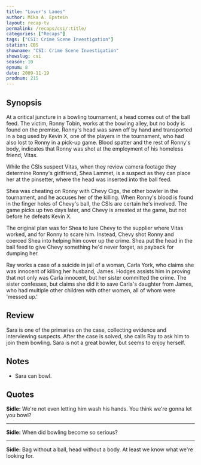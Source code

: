 ```yaml
---
title: "Lover's Lanes"
author: Mika A. Epstein
layout: recap-tv
permalink: /recaps/csi/:title/
categories: ["Recaps"]
tags: ["CSI: Crime Scene Investigation"]
station: CBS
showname: "CSI: Crime Scene Investigation"
showslug: csi
season: 10
epnum: 8  
date: 2009-11-19
prodnum: 215  
---
```


## Synopsis

At a critical juncture in a bowling tournament, a head comes out of the ball feed. The victim, Ronny Tobin, works at the bowling alley, but no body is found on the premise. Ronny's head was sawn off by hand and transported in a bag used by Kevin X, one of the players in the tournament, who had also lost to Ronny in a pick-up game. Blood spatter and the rest of Ronny's body, indicates that Ronny was shot at the employment of his homeless friend, Vitas.

While the CSIs suspect Vitas, when they review camera footage they determine Ronny's girlfriend, Shea Lammet, is a suspect as they can place her at the pinsetter, where the head was inserted into the ball feed.

Shea was cheating on Ronny with Chevy Cigs, the other bowler in the tournament, and he accuses her of the killing. When Ronny's blood is found in the finger holes of Chevy's ball, the CSIs are certain he's involved. The game picks up two days later, and Chevy is arrested at the game, but not before he defeats Kevin X.

The original plan was for Shea to lure Chevy to the supplier where Vitas worked, and for Ronny to scare him. Instead, Chevy shot Ronny and coerced Shea into helping him cover up the crime. Shea put the head in the ball feed to give Chevy something he'd never forget, as payback for dumping her.

Ray works a case of a suicide in jail of a woman, Carla York, who claims she was innocent of killing her husband, James. Hodges assists him in proving that not only was Carla innocent, but her sister committed the crime. The sister confesses, but claims she did it to save Carla's daughter from James, who had multiple other children with other women, all of whom were 'messed up.'

## Review

Sara is one of the primaries on the case, collecting evidence and interviewing suspects. After the case is solved, she calls Ray to ask him to join them bowling. Sara is not a great bowler, but seems to enjoy herself.

## Notes

* Sara can bowl.

## Quotes

**Sidle:** We're not even letting him wash his hands. You think we're gonna let you bowl?

- - -

**Sidle:** When did bowling become so serious? 

- - -

**Sidle:** Bag without a ball, head without a body. At least we know what we're looking for.